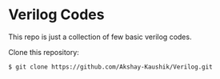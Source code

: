 # Verilog Codes
This repo is just a collection of few basic verilog codes.

Clone this repository: 
```bash
$ git clone https://github.com/Akshay-Kaushik/Verilog.git
```
 
